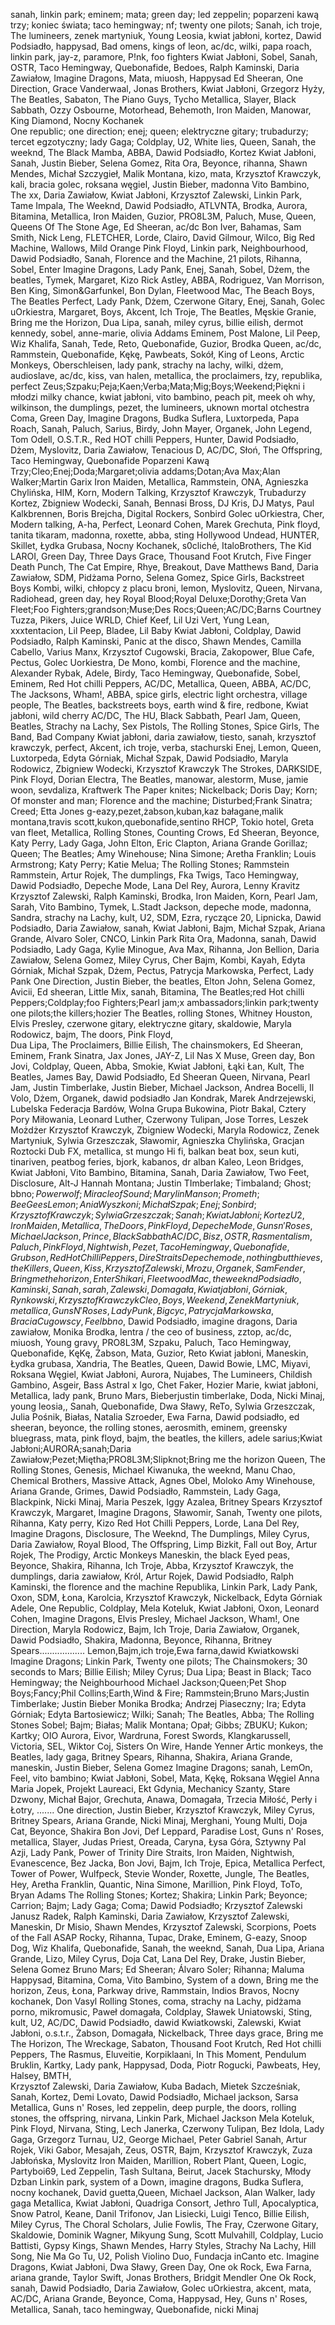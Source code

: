 sanah, linkin park; eminem; mata; green day; led zeppelin; poparzeni kawą trzy; koniec świata; taco hemingway; nf; twenty one pilots;
Sanah, ich troje, The lumineers, zenek martyniuk, Young Leosia, kwiat jabłoni, kortez, Dawid Podsiadło, happysad, 
Bad omens, kings of leon, ac/dc, wilki, papa roach, linkin park, jay-z, paramore, P!nk, foo fighters
Kwiat Jabłoni, Sobel, Sanah, OSTR, Taco Hemingway, Quebonafide, Bedoes, Ralph Kaminski, Daria Zawiałow, Imagine Dragons, Mata, miuosh, Happysad 
Ed Sheeran, One Direction, Grace Vanderwaal, Jonas Brothers, Kwiat Jabłoni, Grzegorz Hyży, The Beatles, Sabaton, The Piano Guys, Tycho
Metallica, Slayer, Black Sabbath, Ozzy Osbourne, Motorhead, Behemoth, Iron Maiden, Manowar, King Diamond, Nocny Kochanek  
One republic; one direction; enej; queen; elektryczne gitary; trubadurzy; tercet egzotyczny; lady Gaga; 
Coldplay, U2, White lies, Queen, Sanah, the weeknd, The Black Mamba, ABBA, Dawid Podsiadło, Kortez
Kwiat Jabłoni, Sanah, Justin Bieber, Selena Gomez, Rita Ora, Beyonce, rihanna, Shawn Mendes, Michał Szczygieł, 
Malik Montana, kizo, mata, Krzysztof Krawczyk, kali, bracia golec, roksana węgiel, Justin Bieber, madonna
Vito Bambino, The xx, Daria Zawiałow, Kwiat Jabłoni, Krzysztof Zalewski, Linkin Park, Tame Impala, The Weeknd, Dawid Podsiadło, ATLVNTA, Brodka, Aurora, Bitamina, 
Metallica, Iron Maiden, Guzior, PRO8L3M, Paluch, Muse, Queen, Queens Of The Stone Age, Ed Sheeran, ac/dc
Bon Iver, Bahamas, Sam Smith, Nick Leng, FLETCHER, Lorde, Clairo, David Gilmour, Wilco, Big Red Machine, Wallows, Mild Orange 
Pink Floyd, Linkin park, Neighbourhood, Dawid Podsiadło, Sanah, Florence and the Machine, 21 pilots, Rihanna, Sobel, Enter
Imagine Dragons, Lady Pank, Enej, Sanah, Sobel, Dżem, the beatles, Tymek, Margaret, Kizo
Rick Astley, ABBA, Rodriguez, Van Morrison, Ben King, Simon&Garfunkel, Bon Dylan, Fleetwood Mac, The Beach Boys, The Beatles
Perfect, Lady Pank, Dżem, Czerwone Gitary, Enej, Sanah, Golec uOrkiestra, Margaret, Boys, Akcent, Ich Troje, The Beatles,
Męskie Granie, Bring me the Horizon, Dua Lipa, sanah, miley cyrus, billie eilish, dermot kennedy, sobel, anne-marie, olivia Addams
Eminem, Post Malone, Lil Peep, Wiz Khalifa, Sanah, Tede, Reto, Quebonafide, Guzior, Brodka
Queen, ac/dc, Rammstein, Quebonafide, Kękę, Pawbeats, Sokół, King of Leons, Arctic Monkeys, 
Oberschleisen, lady pank, strachy na lachy, wilki, dżem, audioslave, ac/dc, kiss, van halen, metallica, the proclaimers, łzy, republika, perfect
Zeus;Szpaku;Peja;Kaen;Verba;Mata;Mig;Boys;Weekend;Piękni i młodzi 
milky chance, kwiat jabłoni, vito bambino, peach pit, meek oh why, wilkinson, the dumplings, pezet, the lumineers, uknown mortal otchestra
Coma, Green Day, Imagine Dragons, Budka Suflera, Luxtorpeda, Papa Roach, Sanah, Paluch, Sarius, Birdy, John Mayer, Organek, John Legend, Tom Odell, O.S.T.R., Red HOT chilli Peppers, 
Hunter, Dawid Podsiadło, Dżem, Myslovitz, Daria Zawiałow, Tenacious D, AC/DC, Słoń, The Offspring, Taco Hemingway, Quebonafide
Poparzeni Kawą Trzy;Cleo;Enej;Doda;Margaret;olivia addams;Dotan;Ava Max;Alan Walker;Martin Garix
Iron Maiden, Metallica, Rammstein, ONA, Agnieszka Chylińska, HIM, Korn, Modern Talking, Krzysztof Krawczyk, Trubadurzy
Kortez, Zbigniew Wodecki, Sanah, Bennasi Bross, DJ Kris, DJ Matys, Paul Kalkbrennen, Boris Brejcha, Digital Rockers, Sonbird 
Golec uOrkiestra, Cher, Modern talking, A-ha, Perfect, Leonard Cohen, Marek Grechuta, Pink floyd, tanita tikaram, madonna, roxette, abba, sting
Hollywood Undead, HUNTER, Skillet, Łydka Grubasa, Nocny Kochanek, s0cliché, ItaloBrothers, The Kid LAROI, Green Day, Three Days Grace, Thousand Foot Krutch, Five Finger Death Punch, 
The Cat Empire, Rhye, Breakout, Dave Matthews Band, Daria Zawiałow, SDM, Pidżama Porno, Selena Gomez, Spice Girls, Backstreet Boys
Kombi, wilki, chłopcy z placu broni, lemon, Myslovitz, Queen, Nirvana, Radiohead, green day, hey
Royal Blood;Royal Deluxe;Dorothy;Greta Van Fleet;Foo Fighters;grandson;Muse;Des Rocs;Queen;AC/DC;Barns Courtney
Tuzza, Pikers, Juice WRLD, Chief Keef, Lil Uzi Vert, Yung Lean, xxxtentacion, Lil Peep, Bladee, Lil Baby
Kwiat Jabłoni, Coldplay, Dawid Podsiadło, Ralph Kaminski, Panic at the disco, Shawn Mendes, Camilla Cabello, Varius Manx, Krzysztof Cugowski, Bracia, Zakopower, Blue Cafe, Pectus, Golec Uorkiestra, De Mono, kombi, Florence and the machine, Alexander Rybak, Adele, Birdy, Taco Hemingway, Quebonafide, Sobel, Eminem, Red Hot chilli Peppers, AC/DC, Metallica, Queen, ABBA, 
AC/DC, The Jacksons, Wham!, ABBA, spice girls, electric light orchestra, village people, The Beatles, backstreets boys, earth wind & fire, redbone, Kwiat jabłoni, wild cherry 
AC/DC, The HU, Black Sabbath, Pearl Jam, Queen, Beatles, Strachy na Lachy, Sex Pistols, The Rolling Stones, Spice Girls, The Band, Bad Company
Kwiat jabłoni, daria zawiałow, tiesto, sanah, krzysztof krawczyk, perfect, Akcent, ich troje, verba, stachurski
Enej, Lemon, Queen, Luxtorpeda, Edyta Górniak, Michał Szpak, Dawid Podsiadło, Maryla Rodowicz, Zbigniew Wodecki, Krzysztof Krawczyk
The Strokes, DARKSIDE, Pink Floyd, Dorian Electra, The Beatles, manowar, alestorm, Muse, jamie woon, sevdaliza, Kraftwerk 
The Paper knites; Nickelback; Doris Day; Korn; Of monster and man; Florence and the machine; Disturbed;Frank Sinatra; Creed; Etta Jones
g-eazy,pezet,żabson,kuban,kaz bałagane,malik montana,travis scott,kukon,quebonafide,sentino
RHCP, Tokio hotel, Greta van fleet, Metallica, Rolling Stones, Counting Crows, Ed Sheeran, Beyonce, Katy Perry, Lady Gaga, John Elton, Eric Clapton, Ariana Grande
Gorillaz; Queen; The Beatles; Amy Winehouse; Nina Simone; Aretha Franklin; Louis Armstrong; Katy Perry; Katie Melua; The Rolling Stones; Rammstein
Rammstein, Artur Rojek, The dumplings, Fka Twigs, Taco Hemingway, Dawid Podsiadło, Depeche Mode, Lana Del Rey, Aurora, Lenny Kravitz 
Krzysztof Zalewski, Ralph Kaminski, Brodka, Iron Maiden, Korn, Pearl Jam, Sarah, Vito Bambino, Tymek, L.Stadt
Jackson, depeche mode, madonna, Sandra, strachy na Lachy, kult, U2, SDM, Ezra, ryczące 20, Lipnicka, 
Dawid Podsiadło, Daria Zawiałow, sanah, Kwiat Jabłoni, Bajm, Michał Szpak, Ariana Grande, Alvaro Soler, CNCO, Linkin Park
Rita Ora, Madonna, sanah, Dawid Podsiadło, Lady Gaga, Kylie Minogue, Ava Max, Rihanna, Jon Bellion, Daria Zawiałow, Selena Gomez, Miley Cyrus, Cher
Bajm, Kombi, Kayah, Edyta Górniak,  Michał Szpak, Dżem, Pectus, Patrycja Markowska, Perfect, Lady Pank
One Direction, Justin Bieber, the beatles, Elton John, Selena Gomez, Avicii, Ed sheeran, Little Mix, sanah, Bitamina, 
The Beatles;red Hot chilli Peppers;Coldplay;foo Fighters;Pearl jam;x ambassadors;linkin park;twenty one pilots;the killers;hozier
The Beatles,  rolling Stones, Whitney Houston, Elvis Presley,  czerwone gitary, elektryczne gitary, skaldowie,  Maryla Rodowicz, bajm,  The doors,  Pink Floyd,  
Dua Lipa, The Proclaimers, Billie Eilish, The chainsmokers, Ed Sheeran, Eminem, Frank Sinatra, Jax Jones, JAY-Z, Lil Nas X
Muse, Green day, Bon Jovi, Coldplay, Queen, Abba, Smokie, Kwiat Jabłoni, Łąki Łan, Kult, The Beatles, James Bay, Dawid Podsiadło, Ed Sheeran
Queen, Nirvana, Pearl Jam, Justin Timberlake, Justin Bieber, Michael Jackson, Andrea Bocelli, Il Volo, Dżem, Organek, dawid podsiadło
Jan Kondrak, Marek Andrzejewski, Lubelska Federacja Bardów, Wolna Grupa Bukowina, Piotr Bakal, Cztery Pory Miłowania, Leonard Luther, Czerwony Tulipan, Jose Torres, Leszek Możdżer
Krzysztof Krawczyk, Zbigniew Wodecki, Maryla Rodowicz, Zenek Martyniuk, Sylwia Grzeszczak, Sławomir, Agnieszka Chylińska, Gracjan Roztocki
Dub FX, metallica, st mungo Hi fi, balkan beat box, seun kuti,  tinariven, peatbog feries, bjork, kabanos, dr alban 
Kaleo, Leon Bridges, Kwiat Jabłoni, Vito Bambino, Bitamina, Sanah, Daria Zawiałow, Two Feet, Disclosure, Alt-J
Hannah Montana; Justin TImberlake; Timbaland; Ghost; bbno$; Powerwolf; Miracle of Sound; Marylin Manson; Prometh; Bee Gees
Lemon; Ania Wyszkoni; Michał Szpak; Enej; Sonbird; Krzysztof Krawczyk; Sylwia Grzeszczak; Sanah; Kwiat Jabłoni; Kortez
U2, Iron Maiden, Metallica, The Doors, Pink Floyd, Depeche Mode, Guns n' Roses, Michael Jackson, Prince, Black Sabbath
AC/DC, Bisz, OSTR, Rasmentalism, Paluch, Pink Floyd, Nightwish, Pezet, Taco Hemingway, Quebonafide, Grubson, Red Hot Chilli Peppers, Dire Straits
Depeche mode, nothing but thieves, the Killers, Queen, Kiss, Krzysztof Zalewski, Mrozu, Organek, Sam Fender, Bring me the horizon, Enter Shikari, Fleetwood Mac, the weeknd
Podsiadło, Kaminski, Sanah, sarah, Zalewski, Domagała, Kwiat jabłoni, Górniak, Rynkowski, Krzysztof Krawczyk
Cleo, Boys, Weekend, Zenek Martyniuk, metallica, Guns N' Roses, Lady Punk, Big cyc, Patrycja Markowska, Bracia Cugowscy, Feel
bbno$, Dawid Podsiadło, imagine dragons, Daria zawiałow, Monika Brodka, lentra / the ceo of business, zztop, ac/dc, miuosh, Young gravy, 
PRO8L3M, Szpaku, Paluch, Taco Hemingway, Quebonafide, KęKę, Żabson, Mata, Guzior, Reto
Kwiat jabłoni, Maneskin, Łydka grubasa, Xandria, The Beatles, Queen, Dawid Bowie, LMC, Miyavi, Roksana Węgiel, 
Kwiat Jabłoni, Aurora, Nujabes, The Lumineers, Childish Gambino, Asgeir, Bass Astral x Igo, Chet Faker, Hozier
Marie, kwiat jabłoni, Metallica, lady pank, Bruno Mars, Bieberjustin timberlake, Doda, Nicki Minaj, young leosia,,
Sanah, Quebonafide, Dwa Sławy, ReTo, Sylwia Grzeszczak, Julia Pośnik, Białas, Natalia Szroeder, Ewa Farna, 
Dawid podsiadło, ed sheeran, beyonce, the rolling stones, aerosmith, eminem, greensky bluegrass, mata, pink floyd, bajm, the beatles, the killers, adele
sarius;Kwiat Jabłoni;AURORA;sanah;Daria Zawiałow;Pezet;Miętha;PRO8L3M;Slipknot;Bring me the horizon
Queen, The Rolling Stones, Genesis, Michael Kiwanuka, the weeknd, Manu Chao, Chemical Brothers, Massive Attack, Agnes Obel, Moloko
Amy Winehouse, Ariana Grande, Grimes, Dawid Podsiadło, Rammstein, Lady Gaga, Blackpink, Nicki Minaj, Maria Peszek, Iggy Azalea, Britney Spears 
Krzysztof Krawczyk, Margaret, Imagine Dragons, Sławomir, Sanah, Twenty one pilots, Rihanna, Katy perry, Kizo
 Red Hot Chilli Peppers, Lorde, Lana Del Rey, Imagine Dragons, Disclosure, The Weeknd, The Dumplings, Miley Cyrus, Daria Zawiałow,  Royal Blood, The Offspring, Limp Bizkit,  Fall out Boy, Artur Rojek, The Prodigy, Arctic Monkeys
Maneskin, the black Eyed peas, Beyonce, Shakira, Rihanna, Ich Troje, Abba, Krzysztof Krawczyk, the dumplings, daria zawiałow, Król, Artur Rojek, Dawid Podsiadło, Ralph Kaminski, the florence and the machine
Republika, Linkin Park, Lady Pank, Oxon, SDM, Łona, Karolcia, Krzysztof Krawczyk, Nickelback, Edyta Górniak
Adele, One Republic, Coldplay, Mela Koteluk, Kwiat Jabłoni, Oxon, Leonard Cohen, Imagine Dragons, Elvis Presley, Michael Jackson, Wham!, One Direction, Maryla Rodowicz, Bajm, Ich Troje, Daria Zawiałow, Organek, Dawid Podsiadło, Shakira, Madonna, Beyonce, Rihanna, Britney Spears..................
Lemon,Bajm,ich troje,Ewa farna,dawid Kwiatkowski 
Imagine Dragons; Linkin Park, Twenty one pilots; The Chainsmokers; 30 seconds to Mars; Billie Eilish; Miley Cyrus; Dua Lipa; Beast in Black; Taco Hemingway; the Neighbourhood 
Michael Jackson;Queen;Pet Shop Boys;Fancy;Phil Collins;Earth,Wind & Fire; Rammstein;Bruno Mars;Justin Timberlake; Justin Bieber
Monika Brodka; Andrzej Piaseczny; Ira; Edyta Górniak; Edyta Bartosiewicz; Wilki; Sanah; The Beatles, Abba; The Rolling Stones
Sobel; Bajm; Białas; Malik Montana; Opał; Gibbs; ZBUKU; Kukon; Kartky; OIO
Aurora, Eivor, Wardruna, Forest Swords, Klangkarussell, Victoria, SEL, Wiktor Coj, Sisters On Wire, Hande Yenner
Artic monkeys, the Beatles, lady gaga, Britney Spears, Rihanna, Shakira, Ariana Grande, maneskin, Justin Bieber, Selena Gomez
Imagine Dragons; sanah, LemOn, Feel, vito bambino; Kwiat Jabłoni, Sobel, Mata, Kękę, Roksana Węgiel
Anna Maria Jopek, Projekt Laureaci, Ekt Gdynia, Mechanicy Szanty, Stare Dzwony, Michał Bajor, Grechuta, Anawa, Domagała, Trzecia Miłość, Perły i Łotry, .......
One direction, Justin Bieber, Krzysztof Krawczyk, Miley Cyrus, Britney Spears, Ariana Grande, Nicki Minaj, Merghani, Young Multi, Doja Cat, Beyonce, Shakira
Bon Jovi, Def Leppard, Paradise Lost, Guns n' Roses, metallica, Slayer, Judas Priest, Oreada, Caryna, Łysa Góra, Sztywny Pal Azji, Lady Pank, Power of Trinity
Dire Straits, Iron Maiden, Nightwish, Evanescence, Bez Jacka, Bon Jovi, Bajm, Ich Troje, Epica, Metallica
Perfect, Tower of Power, Wulfpeck, Stevie Wonder, Roxette, Jungle, The Beatles, Hey, Aretha Franklin, Quantic, Nina Simone, Marillion, Pink Floyd, ToTo, Bryan Adams
The Rolling Stones; Kortez; Shakira; Linkin Park; Beyonce; Carrion; Bajm; Lady Gaga; Coma; Dawid Podsiadło; Krzysztof Zalewski
Janusz Radek, Ralph Kaminski, Daria Zawiałow, Krzysztof Zalewski, Maneskin, Dr Misio, Shawn Mendes, Krzysztof Zalewski, Scorpions, Poets of the Fall
ASAP Rocky, Rihanna, Tupac, Drake, Eminem, G-eazy, Snoop Dog, Wiz Khalifa, Quebonafide, Sanah, the weeknd, 
Sanah, Dua Lipa, Ariana Grande, Lizo, Miley Cyrus, Doja Cat, Lana Del Rey, Drake, Justin Bieber, Selena Gomez
Bruno Mars; Ed Sheeran; Álvaro Soler; Rihanna; Maluma
Happysad, Bitamina, Coma, Vito Bambino, System of a down, Bring me the horizon, Zeus, Łona, Parkway drive, Rammstain, Indios Bravos, Nocny kochanek, Don Vasyl
Rolling Stones, coma, strachy na Lachy, pidżama porno, mikromusic, Paweł domagała, Coldplay, Sławek Uniatowski, Sting, kult, 
U2, AC/DC, Dawid Podsiadło, dawid Kwiatkowski, Zalewski, Kwiat Jabłoni, o.s.t.r., Żabson, Domagała, Nickelback, 
Three days grace, Bring me The Horizon, The Wreckage, Sabaton, Thousand Foot Krutch, Red Hot chilli Peppers, The Rasmus, Eluveitie, Korpiklaani, In This Moment, Pendulum
Bruklin, Kartky, Lady pank, Happysad, Doda, Piotr Rogucki, Pawbeats, Hey, Halsey, BMTH,  
Krzysztof Zalewski, Daria Zawiałow, Kuba Badach, Mietek Szcześniak, Sanah, Kortez, Demi Lovato, Dawid Podsiadło, Michael jackson, Sarsa 
Metallica, Guns n' Roses, led zeppelin, deep purple, the doors, rolling stones, the offspring, nirvana, Linkin Park, Michael Jackson 
Mela Koteluk, Pink Floyd, Nirvana, Sting, Lech Janerka, Czerwony Tulipan, Bez Idola, Lady Gaga, Grzegorz Turnau, U2, George Michael, Peter Gabriel
Sanah, Artur Rojek, Viki Gabor, Mesajah, Zeus, OSTR,  Bajm, Krzysztof Krawczyk, Zuza Jabłońska, Myslovitz
Iron Maiden, Marillion, Robert Plant, Queen, Logic, Partyboi69, Led Zeppelin, Tash Sultana, Beirut, Jacek Stachursky, Młody Dzban
Linkin park, system of a Down, imagine dragons, Budka Suflera, nocny kochanek, David guetta,Queen, Michael Jackson, Alan Walker, lady gaga
Metallica, Kwiat Jabłoni, Quadriga Consort, Jethro Tull, Apocalyptica, Snow Patrol, Keane, Danil Trifonov, Jan Lisiecki, Luigi Tenco, Billie Eilish, Miley Cyrus, The Choral Scholars, Julie Fowlis, The Fray, Czerwone Gitary, Skaldowie, Dominik Wagner, Mikyung Sung, Scott Mulvahill, Coldplay, Lucio Battisti, Gypsy Kings, Shawn Mendes, Harry Styles, Strachy Na Lachy, Hill Song, Nie Ma Go Tu, U2, Polish Violino Duo, Fundacja inCanto etc.
Imagine Dragons, Kwiat Jabłoni, Dwa Sławy, Green Day, One ok Rock, Ewa Farna, ariana grande, Taylor Swift, Jonas Brothers, Bridgit Mendler
One Ok Rock, sanah, Dawid Podsiadło, Daria Zawiałow, Golec uOrkiestra, akcent, mata, AC/DC, 
Ariana Grande, Beyonce, Coma, Happysad, Hey, Guns n' Roses, Metallica, Sanah, taco hemingway, Quebonafide, nicki Minaj